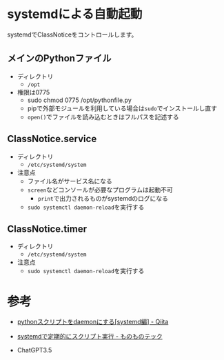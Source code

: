 # systemdによる自動起動
systemdでClassNoticeをコントロールします。

## メインのPythonファイル
* ディレクトリ
  * `/opt`  
* 権限は0775
  * sudo chmod 0775 /opt/pythonfile.py
  * pipで外部モジュールを利用している場合は`sudo`でインストールし直す
  * `open()`でファイルを読み込むときはフルパスを記述する

## ClassNotice.service
* ディレクトリ
  * `/etc/systemd/system`
* 注意点
  * ファイル名がサービス名になる
  * `screen`などコンソールが必要なプログラムは起動不可
    * `print`で出力されるものがsystemdのログになる  
  * `sudo systemctl daemon-reload`を実行する

## ClassNotice.timer
* ディレクトリ
  * `/etc/systemd/system` 
* 注意点
  *  `sudo systemctl daemon-reload`を実行する

# 参考
* [pythonスクリプトをdaemonにする[systemd編] - Qiita](https://qiita.com/katsuNakajima/items/7ece6c74f992f652d732)

* [systemdで定期的にスクリプト実行 - ものものテック](https://monomonotech.jp/kurage/raspberrypi/systemd_timer.html)
* ChatGPT3.5
